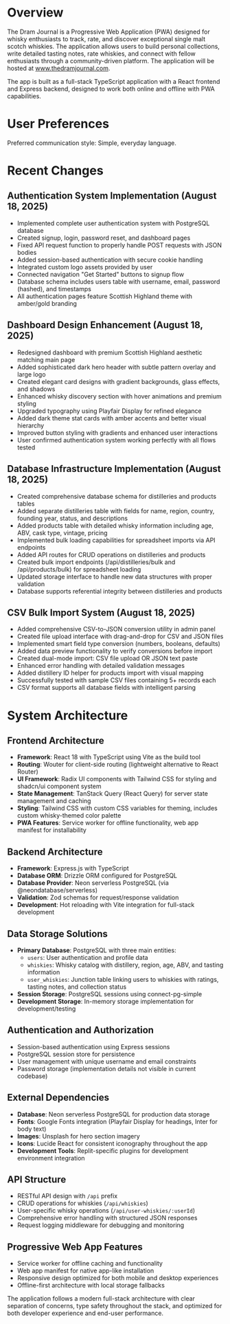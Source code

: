 # Overview

The Dram Journal is a Progressive Web Application (PWA) designed for whisky enthusiasts to track, rate, and discover exceptional single malt scotch whiskies. The application allows users to build personal collections, write detailed tasting notes, rate whiskies, and connect with fellow enthusiasts through a community-driven platform. The application will be hosted at www.thedramjournal.com.

The app is built as a full-stack TypeScript application with a React frontend and Express backend, designed to work both online and offline with PWA capabilities.

# User Preferences

Preferred communication style: Simple, everyday language.

# Recent Changes

## Authentication System Implementation (August 18, 2025)
- Implemented complete user authentication system with PostgreSQL database
- Created signup, login, password reset, and dashboard pages
- Fixed API request function to properly handle POST requests with JSON bodies
- Added session-based authentication with secure cookie handling
- Integrated custom logo assets provided by user
- Connected navigation "Get Started" buttons to signup flow
- Database schema includes users table with username, email, password (hashed), and timestamps
- All authentication pages feature Scottish Highland theme with amber/gold branding

## Dashboard Design Enhancement (August 18, 2025)
- Redesigned dashboard with premium Scottish Highland aesthetic matching main page
- Added sophisticated dark hero header with subtle pattern overlay and large logo
- Created elegant card designs with gradient backgrounds, glass effects, and shadows
- Enhanced whisky discovery section with hover animations and premium styling
- Upgraded typography using Playfair Display for refined elegance
- Added dark theme stat cards with amber accents and better visual hierarchy
- Improved button styling with gradients and enhanced user interactions
- User confirmed authentication system working perfectly with all flows tested

## Database Infrastructure Implementation (August 18, 2025)
- Created comprehensive database schema for distilleries and products tables
- Added separate distilleries table with fields for name, region, country, founding year, status, and descriptions
- Added products table with detailed whisky information including age, ABV, cask type, vintage, pricing
- Implemented bulk loading capabilities for spreadsheet imports via API endpoints
- Added API routes for CRUD operations on distilleries and products
- Created bulk import endpoints (/api/distilleries/bulk and /api/products/bulk) for spreadsheet loading
- Updated storage interface to handle new data structures with proper validation
- Database supports referential integrity between distilleries and products

## CSV Bulk Import System (August 18, 2025)
- Added comprehensive CSV-to-JSON conversion utility in admin panel
- Created file upload interface with drag-and-drop for CSV and JSON files
- Implemented smart field type conversion (numbers, booleans, defaults)
- Added data preview functionality to verify conversions before import
- Created dual-mode import: CSV file upload OR JSON text paste
- Enhanced error handling with detailed validation messages
- Added distillery ID helper for products import with visual mapping
- Successfully tested with sample CSV files containing 5+ records each
- CSV format supports all database fields with intelligent parsing

# System Architecture

## Frontend Architecture
- **Framework**: React 18 with TypeScript using Vite as the build tool
- **Routing**: Wouter for client-side routing (lightweight alternative to React Router)
- **UI Framework**: Radix UI components with Tailwind CSS for styling and shadcn/ui component system
- **State Management**: TanStack Query (React Query) for server state management and caching
- **Styling**: Tailwind CSS with custom CSS variables for theming, includes custom whisky-themed color palette
- **PWA Features**: Service worker for offline functionality, web app manifest for installability

## Backend Architecture
- **Framework**: Express.js with TypeScript
- **Database ORM**: Drizzle ORM configured for PostgreSQL
- **Database Provider**: Neon serverless PostgreSQL (via @neondatabase/serverless)
- **Validation**: Zod schemas for request/response validation
- **Development**: Hot reloading with Vite integration for full-stack development

## Data Storage Solutions
- **Primary Database**: PostgreSQL with three main entities:
  - `users`: User authentication and profile data
  - `whiskies`: Whisky catalog with distillery, region, age, ABV, and tasting information
  - `user_whiskies`: Junction table linking users to whiskies with ratings, tasting notes, and collection status
- **Session Storage**: PostgreSQL sessions using connect-pg-simple
- **Development Storage**: In-memory storage implementation for development/testing

## Authentication and Authorization
- Session-based authentication using Express sessions
- PostgreSQL session store for persistence
- User management with unique username and email constraints
- Password storage (implementation details not visible in current codebase)

## External Dependencies
- **Database**: Neon serverless PostgreSQL for production data storage
- **Fonts**: Google Fonts integration (Playfair Display for headings, Inter for body text)
- **Images**: Unsplash for hero section imagery
- **Icons**: Lucide React for consistent iconography throughout the app
- **Development Tools**: Replit-specific plugins for development environment integration

## API Structure
- RESTful API design with `/api` prefix
- CRUD operations for whiskies (`/api/whiskies`)
- User-specific whisky operations (`/api/user-whiskies/:userId`)
- Comprehensive error handling with structured JSON responses
- Request logging middleware for debugging and monitoring

## Progressive Web App Features
- Service worker for offline caching and functionality
- Web app manifest for native app-like installation
- Responsive design optimized for both mobile and desktop experiences
- Offline-first architecture with local storage fallbacks

The application follows a modern full-stack architecture with clear separation of concerns, type safety throughout the stack, and optimized for both developer experience and end-user performance.